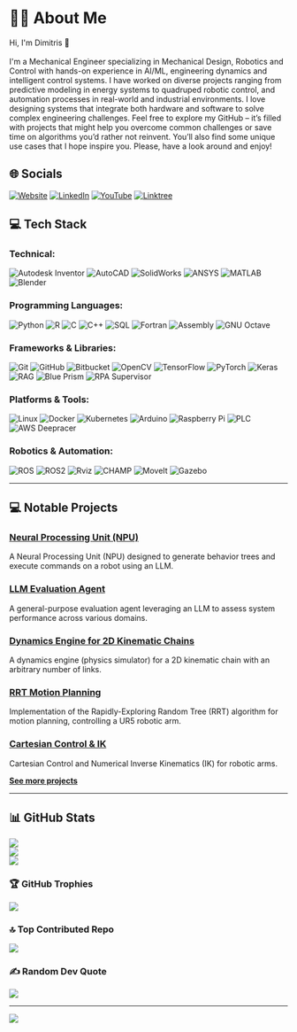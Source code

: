 # 🙋‍♂️ About Me

Hi, I'm Dimitris 👋<br><br>I'm a Mechanical Engineer specializing in Mechanical Design, Robotics and Control with hands-on experience in AI/ML, engineering dynamics and intelligent control systems. I have worked on diverse projects ranging from predictive modeling in energy systems to quadruped robotic control, and automation processes in real-world and industrial environments. I love designing systems that integrate both hardware and software to solve complex engineering challenges. Feel free to explore my GitHub – it’s filled with projects that might help you overcome common challenges or save time on algorithms you’d rather not reinvent. You’ll also find some unique use cases that I hope inspire you. Please, have a look around and enjoy!


## 🌐 Socials

[![Website](https://img.shields.io/badge/Website-%2312100E.svg?style=flat&logo=githubpages&logoColor=white)]([https://www.thedalabs.com/) 
[![LinkedIn](https://img.shields.io/badge/LinkedIn-%230077B5.svg?style=flat&logo=linkedin&logoColor=white)](https://linkedin.com/in/anastasiou-dimitris/) 
[![YouTube](https://img.shields.io/badge/YouTube-%23FF0000.svg?style=flat&logo=YouTube&logoColor=white)](https://youtube.com/@da-labs) 
[![Linktree](https://img.shields.io/badge/Linktree-%23CFE7E7.svg?style=flat&logo=linktree&logoColor=green)](https://linktr.ee/dimitris.anastasiou)


## 💻 Tech Stack

### Technical:
![Autodesk Inventor](https://img.shields.io/badge/Autodesk%20Inventor-%23ffffff.svg?style=flat&logo=autodesk&logoColor=0696D7) 
![AutoCAD](https://img.shields.io/badge/AutoCAD-%23E40029.svg?style=flat&logo=autodesk&logoColor=white) 
![SolidWorks](https://img.shields.io/badge/SolidWorks-%23D22128.svg?style=flat&logo=solidworks&logoColor=white) 
![ANSYS](https://img.shields.io/badge/ANSYS-%23ffcc33.svg?style=flat&logo=ansys&logoColor=black) 
![MATLAB](https://img.shields.io/badge/MATLAB-%23FF7043.svg?style=flat&logo=mathworks&logoColor=white) 
![Blender](https://img.shields.io/badge/blender-%23F5792A.svg?style=flat&logo=blender&logoColor=white) 

### Programming Languages:
![Python](https://img.shields.io/badge/python-3670A0?style=flat&logo=python&logoColor=ffdd54) 
![R](https://img.shields.io/badge/r-276DC3?style=flat&logo=r&logoColor=white) 
![C](https://img.shields.io/badge/c-A8B9CC.svg?style=flat&logo=c&logoColor=white) 
![C++](https://img.shields.io/badge/c++-00599C.svg?style=flat&logo=c%2B%2B&logoColor=white) 
![SQL](https://img.shields.io/badge/SQL-CC2927.svg?style=flat&logo=microsoft-sql-server&logoColor=white) 
![Fortran](https://img.shields.io/badge/Fortran-734F96.svg?style=flat&logo=fortran&logoColor=white) 
![Assembly](https://img.shields.io/badge/Assembly-007396.svg?style=flat) 
![GNU Octave](https://img.shields.io/badge/GNU%20Octave-0790C0?style=flat&logo=gnu-octave&logoColor=fcd683)

### Frameworks & Libraries:
![Git](https://img.shields.io/badge/Git-F05032.svg?style=flat&logo=git&logoColor=white) 
![GitHub](https://img.shields.io/badge/GitHub-181717.svg?style=flat&logo=github&logoColor=white) 
![Bitbucket](https://img.shields.io/badge/Bitbucket-0052CC.svg?style=flat&logo=bitbucket&logoColor=white) 
![OpenCV](https://img.shields.io/badge/OpenCV-5C3EE8.svg?style=flat&logo=opencv&logoColor=white) 
![TensorFlow](https://img.shields.io/badge/TensorFlow-FF6F00.svg?style=flat&logo=tensorflow&logoColor=white) 
![PyTorch](https://img.shields.io/badge/PyTorch-EE4C2C.svg?style=flat&logo=pytorch&logoColor=white) 
![Keras](https://img.shields.io/badge/Keras-D00000.svg?style=flat&logo=keras&logoColor=white) 
![RAG](https://img.shields.io/badge/RAG-76B900.svg?style=flat&logo=readthedocs&logoColor=white)
![Blue Prism](https://img.shields.io/badge/Blue%20Prism-0082C9.svg?style=flat&logo=blue-prism&logoColor=white) 
![RPA Supervisor](https://img.shields.io/badge/RPA%20Supervisor-000000.svg?style=flat&logo=rp-assistant&logoColor=white)

### Platforms & Tools:
![Linux](https://img.shields.io/badge/Linux-FCC624.svg?style=flat&logo=linux&logoColor=black) 
![Docker](https://img.shields.io/badge/Docker-2496ED.svg?style=flat&logo=docker&logoColor=white) 
![Kubernetes](https://img.shields.io/badge/Kubernetes-326CE5.svg?style=flat&logo=kubernetes&logoColor=white)
![Arduino](https://img.shields.io/badge/Arduino-00979D.svg?style=flat&logo=arduino&logoColor=white) 
![Raspberry Pi](https://img.shields.io/badge/Raspberry%20Pi-A22846.svg?style=flat&logo=raspberry-pi&logoColor=white) 
![PLC](https://img.shields.io/badge/PLC-FF9900.svg?style=flat&logo=siemens&logoColor=white) 
![AWS Deepracer](https://img.shields.io/badge/AWS%20Deepracer-232F3E.svg?style=flat&logo=amazon-aws&logoColor=white)

### Robotics & Automation:
![ROS](https://img.shields.io/badge/ROS-22314E.svg?style=flat&logo=ros&logoColor=white) 
![ROS2](https://img.shields.io/badge/ROS2-2C4CB8.svg?style=flat&logo=ros&logoColor=white) 
![Rviz](https://img.shields.io/badge/Rviz-4D4D4D.svg?style=flat) 
![CHAMP](https://img.shields.io/badge/CHAMP-000000.svg?style=flat) 
![MoveIt](https://img.shields.io/badge/MoveIt-793392.svg?style=flat) 
![Gazebo](https://img.shields.io/badge/Gazebo-8D85FF.svg?style=flat)

---


## 💻 Notable Projects

### [Neural Processing Unit (NPU)](https://github.com/dimitris-anastasiou/npu)
A Neural Processing Unit (NPU) designed to generate behavior trees and execute commands on a robot using an LLM.

### [LLM Evaluation Agent](https://github.com/dimitris-anastasiou/llm-evaluation-agent)
A general-purpose evaluation agent leveraging an LLM to assess system performance across various domains.

### [Dynamics Engine for 2D Kinematic Chains](https://github.com/dimitris-anastasiou/dynamics-engine-2d-kinematic-chains)
A dynamics engine (physics simulator) for a 2D kinematic chain with an arbitrary number of links.

### [RRT Motion Planning](https://github.com/dimitris-anastasiou/rrt-motion-planning)
Implementation of the Rapidly-Exploring Random Tree (RRT) algorithm for motion planning, controlling a UR5 robotic arm.

### [Cartesian Control & IK](https://github.com/dimitris-anastasiou/cartesian-control-IK)
Cartesian Control and Numerical Inverse Kinematics (IK) for robotic arms.

**[See more projects](https://github.com/dimitris-anastasiou?tab=repositories)**

---


## 📊 GitHub Stats

![](https://github-readme-stats.vercel.app/api?username=dimitris-anastasiou&theme=transparent&hide_border=true&include_all_commits=false&count_private=false)<br/>
![](https://github-readme-streak-stats.herokuapp.com/?user=dimitris-anastasiou&theme=transparent&hide_border=true)<br/>
![](https://github-readme-stats.vercel.app/api/top-langs/?username=dimitris-anastasiou&theme=transparent&hide_border=true&include_all_commits=false&count_private=false&layout=compact)

### 🏆 GitHub Trophies
![](https://github-profile-trophy.vercel.app/?username=dimitris-anastasiou&theme=transparent&no-frame=true&no-bg=true&margin-w=4)

### 🔝 Top Contributed Repo
![](https://github-contributor-stats.vercel.app/api?username=dimitris-anastasiou&limit=5&theme=transparent&combine_all_yearly_contributions=true)

### ✍️ Random Dev Quote
![](https://quotes-github-readme.vercel.app/api?type=horizontal&theme=dark)

---


[![](https://visitcount.itsvg.in/api?id=dimitris-anastasiou&icon=0&color=12)](https://visitcount.itsvg.in)
